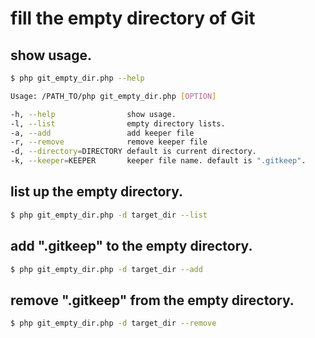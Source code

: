 # fill the empty directory of Git

## show usage.
```sh
$ php git_empty_dir.php --help

Usage: /PATH_TO/php git_empty_dir.php [OPTION]

-h, --help                show usage.
-l, --list                empty directory lists.
-a, --add                 add keeper file
-r, --remove              remove keeper file
-d, --directory=DIRECTORY default is current directory.
-k, --keeper=KEEPER       keeper file name. default is ".gitkeep".
```

## list up the empty directory.
```sh
$ php git_empty_dir.php -d target_dir --list
```
## add ".gitkeep" to the empty directory. 
```sh
$ php git_empty_dir.php -d target_dir --add
```
## remove ".gitkeep" from the empty directory. 
```sh
$ php git_empty_dir.php -d target_dir --remove
```